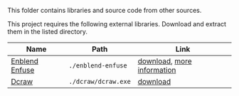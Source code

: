 This folder contains libraries and source code from other sources.

This project requires the following external libraries. Download and extract them in the listed directory.

| Name | Path | Link |
| ---- | ---- | ------------- |
| [Enblend Enfuse](http://enblend.sourceforge.net/) | `./enblend-enfuse` | [download](http://sourceforge.net/projects/enblend/files/enblend-enfuse/enblend-enfuse-4.1/), [more information](http://wiki.panotools.org/Enfuse) |
| [Dcraw](http://www.centrostudiprogressofotografico.it/en/dcraw/) | `./dcraw/dcraw.exe` | [download](https://www.cybercom.net/~dcoffin/dcraw/) |
